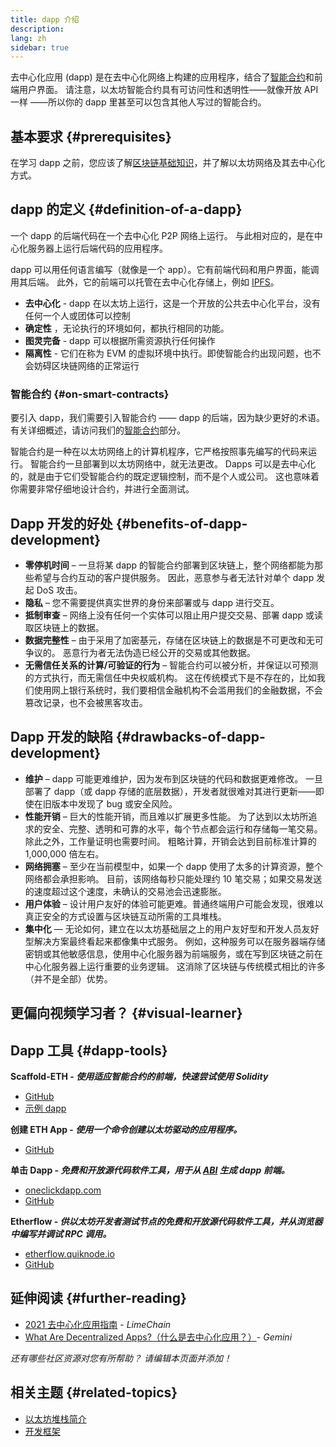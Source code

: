 ```yaml
---
title: dapp 介绍
description:
lang: zh
sidebar: true
---
```


去中心化应用 (dapp) 是在去中心化网络上构建的应用程序，结合了[智能合约](/developers/docs/smart-contracts/)和前端用户界面。 请注意，以太坊智能合约具有可访问性和透明性——就像开放 API 一样 ——所以你的 dapp 里甚至可以包含其他人写过的智能合约。

## 基本要求 {#prerequisites}

在学习 dapp 之前，您应该了解[区块链基础知识](/developers/docs/intro-to-ethereum/)，并了解以太坊网络及其去中心化方式。

## dapp 的定义 {#definition-of-a-dapp}

一个 dapp 的后端代码在一个去中心化 P2P 网络上运行。 与此相对应的，是在中心化服务器上运行后端代码的应用程序。

dapp 可以用任何语言编写（就像是一个 app）。它有前端代码和用户界面，能调用其后端。 此外，它的前端可以托管在去中心化存储上，例如 [IPFS](https://ipfs.io/)。

- **去中心化** - dapp 在以太坊上运行，这是一个开放的公共去中心化平台，没有任何一个人或团体可以控制
- **确定性** ，无论执行的环境如何，都执行相同的功能。
- **图灵完备** - dapp 可以根据所需资源执行任何操作
- **隔离性** - 它们在称为 EVM 的虚拟环境中执行。即使智能合约出现问题，也不会妨碍区块链网络的正常运行

### 智能合约 {#on-smart-contracts}

要引入 dapp，我们需要引入智能合约 —— dapp 的后端，因为缺少更好的术语。 有关详细概述，请访问我们的[智能合约](/developers/docs/smart-contracts/)部分。

智能合约是一种在以太坊网络上的计算机程序，它严格按照事先编写的代码来运行。 智能合约一旦部署到以太坊网络中，就无法更改。 Dapps 可以是去中心化的，就是由于它们受智能合约的既定逻辑控制，而不是个人或公司。 这也意味着你需要非常仔细地设计合约，并进行全面测试。

## Dapp 开发的好处 {#benefits-of-dapp-development}

- **零停机时间** – 一旦将某 dapp 的智能合约部署到区块链上，整个网络都能为那些希望与合约互动的客户提供服务。 因此，恶意参与者无法针对单个 dapp 发起 DoS 攻击。
- **隐私** – 您不需要提供真实世界的身份来部署或与 dapp 进行交互。
- **抵制审查** – 网络上没有任何一个实体可以阻止用户提交交易、部署 dapp 或读取区块链上的数据。
- **数据完整性** – 由于采用了加密基元，存储在区块链上的数据是不可更改和无可争议的。 恶意行为者无法伪造已经公开的交易或其他数据。
- **无需信任关系的计算/可验证的行为** – 智能合约可以被分析，并保证以可预测的方式执行，而无需信任中央权威机构。 这在传统模式下是不存在的，比如我们使用网上银行系统时，我们要相信金融机构不会滥用我们的金融数据，不会篡改记录，也不会被黑客攻击。

## Dapp 开发的缺陷 {#drawbacks-of-dapp-development}

- **维护** – dapp 可能更难维护，因为发布到区块链的代码和数据更难修改。 一旦部署了 dapp（或 dapp 存储的底层数据），开发者就很难对其进行更新——即使在旧版本中发现了 bug 或安全风险。
- **性能开销** – 巨大的性能开销，而且难以扩展更多性能。 为了达到以太坊所追求的安全、完整、透明和可靠的水平，每个节点都会运行和存储每一笔交易。 除此之外，工作量证明也需要时间。 粗略计算，开销会达到目前标准计算的 1,000,000 倍左右。
- **网络拥塞** – 至少在当前模型中，如果一个 dapp 使用了太多的计算资源，整个网络都会承担影响。 目前，该网络每秒只能处理约 10 笔交易；如果交易发送的速度超过这个速度，未确认的交易池会迅速膨胀。
- **用户体验** – 设计用户友好的体验可能更难。普通终端用户可能会发现，很难以真正安全的方式设置与区块链互动所需的工具堆栈。
- **集中化** — 无论如何，建立在以太坊基础层之上的用户友好型和开发人员友好型解决方案最终看起来都像集中式服务。 例如，这种服务可以在服务器端存储密钥或其他敏感信息，使用中心化服务器为前端服务，或在写到区块链之前在中心化服务器上运行重要的业务逻辑。 这消除了区块链与传统模式相比的许多（并不是全部）优势。

## 更偏向视频学习者？ {#visual-learner}

<YouTube id="F50OrwV6Uk8" />

## Dapp 工具 {#dapp-tools}

**Scaffold-ETH - _使用适应智能合约的前端，快速尝试使用 Solidity_**

- [GitHub](https://github.com/austintgriffith/scaffold-eth)
- [示例 dapp](https://punkwallet.io/)

**创建 ETH App - _使用一个命令创建以太坊驱动的应用程序。_**

- [GitHub](https://github.com/paulrberg/create-eth-app)

**单击 Dapp - _免费和开放源代码软件工具，用于从 [ABI](/glossary/#abi) 生成 dapp 前端。_**

- [oneclickdapp.com](https://oneclickdapp.com)
- [GitHub](https://github.com/oneclickdapp/oneclickdapp-v1)

**Etherflow - _供以太坊开发者测试节点的免费和开放源代码软件工具，并从浏览器中编写并调试 RPC 调用。_**

- [etherflow.quiknode.io](https://etherflow.quiknode.io/)
- [GitHub](https://github.com/abunsen/etherflow)

## 延伸阅读 {#further-reading}

- [ 2021 去中心化应用指南](https://limechain.tech/blog/what-are-dapps-the-2021-guide/) - _LimeChain_
- [What Are Decentralized Apps?（什么是去中心化应用？）](https://www.gemini.com/cryptopedia/decentralized-applications-defi-dapps)- _Gemini_

_还有哪些社区资源对您有所帮助？ 请编辑本页面并添加！_

## 相关主题 {#related-topics}

- [以太坊堆栈简介](/developers/docs/ethereum-stack/)
- [开发框架](/developers/docs/frameworks/)
